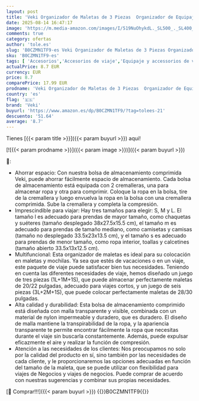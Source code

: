 ```yaml
---
layout: post
title: 'Veki Organizador de Maletas de 3 Piezas  Organizador de Equipaje de Compresión Expandibles  Bolsas Organizadoras Viaje para Ropa  Compression Packing Cubes para Mochila  Maleta  Azul Marino  1L+1M+1S '
date: 2025-08-14 16:47:17
image: 'https://m.media-amazon.com/images/I/519NuOhykdL._SL500_._SL400_.jpg'
comments: true
category: ofertas
author: 'tole.es'
slug: 'B0CZMN1TF9-es Veki Organizador de Maletas de 3 Piezas Organizador de...'
sku: 'B0CZMN1TF9-es'
tags: [ 'Accesorios','Accesorios de viaje','Equipaje y accessorios de viaje','Moda','Organizadores para maletas','mochila','veki','🇪🇸', ]
actualPrice: 8.7 EUR
currency: EUR
price: 8.7
comparePrice: 17.99 EUR
prodname: 'Veki Organizador de Maletas de 3 Piezas  Organizador de Equipaje de Compresión Expandibles  Bolsas Organizadoras Viaje para Ropa  Compression Packing Cubes para Mochila  Maleta  Azul Marino  1L+1M+1S '
country: 'es'
flag: '🇪🇸'
brand: 'Veki'
buyurl: 'https://www.amazon.es/dp/B0CZMN1TF9/?tag=tolees-21'
descuento: '51.64'
average: '8.7'
---
```


Tienes [{{< param title >}}]({{< param buyurl >}}) aqui!

[![{{< param prodname >}}]({{< param image >}})]({{< param buyurl >}})

🔎:

- Ahorrar espacio: Con nuestra bolsa de almacenamiento comprimida Veki, puede ahorrar fácilmente espacio de almacenamiento. Cada bolsa de almacenamiento está equipada con 2 cremalleras, una para almacenar ropa y otra para comprimir. Coloque la ropa en la bolsa, tire de la cremallera y luego envuelva la ropa en la bolsa con una cremallera comprimida. Sube la cremallera y completa la compresión.
- Imprescindible para viajar: Hay tres tamaños para elegir: S, M y L. El tamaño l es adecuado para prendas de mayor tamaño, como chaquetas y suéteres (tamaño desplegado 38x27.5x15.5 cm), el tamaño m es adecuado para prendas de tamaño mediano, como camisetas y camisas (tamaño no desplegado 33.5x23x13.5 cm), y el tamaño s es adecuado para prendas de menor tamaño, como ropa interior, toallas y calcetines (tamaño abierto 33.5x13x12.5 cm).
- Multifuncional: Esta organizador de maletas es ideal para su colocación en maletas y mochilas. Ya sea que estés de vacaciones o en un viaje, este paquete de viaje puede satisfacer bien tus necesidades. Teniendo en cuenta las diferentes necesidades de viaje, hemos diseñado un juego de tres piezas (1L+1M+1S), que puede almacenar perfectamente maletas de 20/22 pulgadas, adecuado para viajes cortos, y un juego de seis piezas (3L+2M+1S), que puede colocar perfectamente maletas de 28/30 pulgadas.
- Alta calidad y durabilidad: Esta bolsa de almacenamiento comprimido está diseñada con malla transparente y visible, combinada con un material de nylon impermeable y duradero, que es duradero. El diseño de malla mantiene la transpirabilidad de la ropa, y la apariencia transparente te permite encontrar fácilmente la ropa que necesitas durante el viaje sin buscarla constantemente. Además, puede expulsar eficazmente el aire y realizar la función de compresión.
- Atención a las necesidades de los clientes: Nos preocupamos no solo por la calidad del producto en sí, sino también por las necesidades de cada cliente, y le proporcionaremos las opciones adecuadas en función del tamaño de la maleta, que se puede utilizar con flexibilidad para viajes de Negocios y viajes de negocios. Puede comprar de acuerdo con nuestras sugerencias y combinar sus propias necesidades.

[🛒 Comprar!!!]({{< param buyurl >}})
{{<world>}}B0CZMN1TF9{{</world>}}
